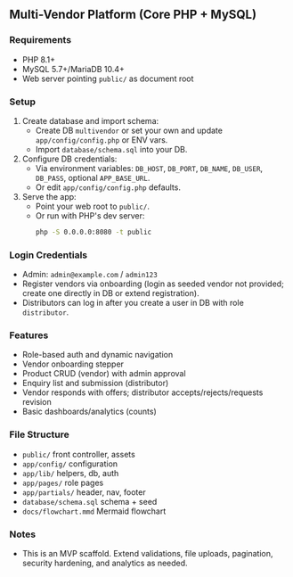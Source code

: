 ## Multi-Vendor Platform (Core PHP + MySQL)

### Requirements
- PHP 8.1+
- MySQL 5.7+/MariaDB 10.4+
- Web server pointing `public/` as document root

### Setup
1. Create database and import schema:
   - Create DB `multivendor` or set your own and update `app/config/config.php` or ENV vars.
   - Import `database/schema.sql` into your DB.
2. Configure DB credentials:
   - Via environment variables: `DB_HOST`, `DB_PORT`, `DB_NAME`, `DB_USER`, `DB_PASS`, optional `APP_BASE_URL`.
   - Or edit `app/config/config.php` defaults.
3. Serve the app:
   - Point your web root to `public/`.
   - Or run with PHP's dev server:
     ```bash
     php -S 0.0.0.0:8080 -t public
     ```

### Login Credentials
- Admin: `admin@example.com` / `admin123`
- Register vendors via onboarding (login as seeded vendor not provided; create one directly in DB or extend registration).
- Distributors can log in after you create a user in DB with role `distributor`.

### Features
- Role-based auth and dynamic navigation
- Vendor onboarding stepper
- Product CRUD (vendor) with admin approval
- Enquiry list and submission (distributor)
- Vendor responds with offers; distributor accepts/rejects/requests revision
- Basic dashboards/analytics (counts)

### File Structure
- `public/` front controller, assets
- `app/config/` configuration
- `app/lib/` helpers, db, auth
- `app/pages/` role pages
- `app/partials/` header, nav, footer
- `database/schema.sql` schema + seed
- `docs/flowchart.mmd` Mermaid flowchart

### Notes
- This is an MVP scaffold. Extend validations, file uploads, pagination, security hardening, and analytics as needed.